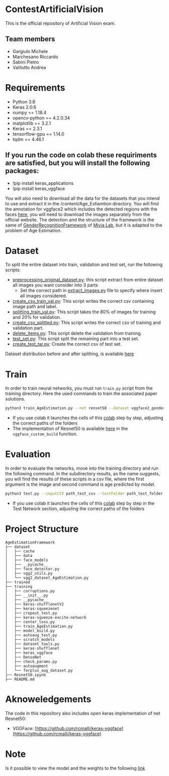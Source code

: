 # ContestArtificialVision
This is the official repository of Artificial Vision exam.
## Team members
* Gargiulo Michele
* Marchesano Riccardo
* Sabini Pietro
* Valitutto Andrea

# Requirements
* Python 3.8
* Keras 2.0.6
* numpy == 1.18.4
* opencv-python == 4.2.0.34
* matplotlib == 3.2.1
* Keras == 2.3.1
* tensorflow-gpu == 1.14.0
* tqdm == 4.46.1 
  
## If you run the code on colab these requiriments are satisfied, but you will install the following packages:
* !pip install keras_applications
* !pip install keras_vggface

You will also need to download all the data for the datasets that you intend to use and extract it in the /content/Age_Estiamtion directory. You will find the annotation for vggface2 which includes the detected regions with the faces [here](https://github.com/MiviaLab/GenderRecognitionFramework/releases/tag/0), you will need to download the images separately from the official website.
The detection and the structure of the framework is the same of [GenderRecognitionFramework](https://github.com/MiviaLab/GenderRecognitionFramework) of [Mivia Lab](https://mivia.unisa.it/), but it is adapted to the problem of Age Estimation.
# Dataset
To split the entire dataset into train, validation and test set, run the following scripts:
* [preprocessing_original_dataset.py](https://github.com/andrewvali/ContestArtificialVision/blob/main/preprocessing/preprocessing_original_dataset.py): this script extract from entire dataset all images you want consider into 3 parts<br>
  * Set the correct path in [extract_images.py](https://github.com/andrewvali/ContestArtificialVision/blob/main/preprocessing/extract_images.py) file to specify where insert all images considered.
* [create_csv_train_val.py](https://github.com/andrewvali/ContestArtificialVision/blob/main/preprocessing/create_csv_train_val.py): This script writes the correct csv containing image path and label.
* [splitting_train_val.py](https://github.com/andrewvali/ContestArtificialVision/blob/main/preprocessing/splitting_train_val.py): This script takes the 80% of images for training and 20% for validation.
* [create_csv_splitted.py](https://github.com/andrewvali/ContestArtificialVision/blob/main/preprocessing/create_csv_splitted.py): This script writes the correct csv of training and validation part. 
* [delete_items.py](https://github.com/andrewvali/ContestArtificialVision/blob/main/preprocessing/delete_items.py): This script delete the validation from training.
* [test_set.py](https://github.com/andrewvali/ContestArtificialVision/blob/main/preprocessing/test_set.py): This script split the remaining part into a test set.
* [create_test_tar.py](https://github.com/andrewvali/ContestArtificialVision/blob/main/preprocessing/create_test_tar.py): Create the correct csv of test set.

Dataset distribution before and after splitting, is available [here](https://github.com/andrewvali/ContestArtificialVision/blob/main/csv_processing_analysis/Dataset_distribution.PNG)
# Train
In order to train neural networks, you must run ```train.py``` script from the training directory.
Here the used commands to train the associated paper solutions.
```bash
python3 train_AgeEstimation.py --net renset50 --dataset vggface2_gender --pretraining vggface2 --preprocessing vggface2 --augmentation vggface2 --batch 128 --lr 0.005 --training-epochs 50
```

* If you use colab it launches the cells of this [colab](https://github.com/andrewvali/ContestArtificialVision/blob/main/Resnet50.ipynb) step by step, adjusting the correct paths of the folders
* The implementation of Resnet50 is available [here](https://github.com/andrewvali/ContestArtificialVision/blob/main/AgeEstimationFramework/training/model_build.py) in the ```vggface_custom_build``` function.
# Evaluation
In order to evaluate the networks, move into the training directory and run the following command. In the subdirectory results, as the name suggests, you will find the results of these scripts in a csv file, where the first argument is the image and second command is age predicted by model.
```bash
python3 test.py --inputCSV path_test_csv --testFolder path_test_folder
```
* If you use colab it launches the cells of this [colab](https://github.com/andrewvali/ContestArtificialVision/blob/main/Resnet50.ipynb) step by step in the Test Network section, adjusting the correct paths of the folders

# Project Structure
```
AgeEstimationFramework
├── dataset
│   ├── cache
│   ├── data
│   ├── face_models
│   ├── __pycache__
│   ├── face_detector.py
│   ├── vgg2_utils.py
│   └── vgg2_dataset_AgeEstimation.py      
├── trained
├── training
│   ├── corruptions.py
│   ├── __init__.py
│   ├── __pycache__
│   ├── keras-shufflenetV2
│   ├── keras-squeezenet
│   ├── cropout_test.py
│   ├── keras-squeeze-excite-network
│   ├── center_loss.py
│   ├── train_AgeEstimation.py
│   ├── model_build.py
│   ├── autoaug_test.py
│   ├── scratch_models
│   ├── dataset_tools.py
│   ├── keras-shufflenet
│   ├── keras_vggface
│   ├── DenseNet
│   ├── check_params.py
│   ├── autoaugment
│   └── ferplus_aug_dataset.py
├── Resnet50.ipynb
├── README.md
```
# Aknoweledgements
The code in this repository also includes open keras implementation of net Resnet50:
* VGGFace: [https://github.com/rcmalli/keras-vggface](https://github.com/rcmalli/keras-vggface)
# Note
Is it possible to view the model and the weights to the following [link](https://drive.google.com/drive/folders/17zIM0ftF_U4TgQ_wKIWz8pNfySlhps1r?usp=sharing)